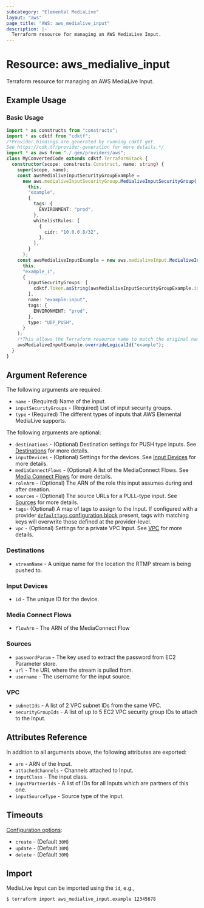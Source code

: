```yaml
---
subcategory: "Elemental MediaLive"
layout: "aws"
page_title: "AWS: aws_medialive_input"
description: |-
  Terraform resource for managing an AWS MediaLive Input.
---
```


# Resource: aws_medialive_input

Terraform resource for managing an AWS MediaLive Input.

## Example Usage

### Basic Usage

```typescript
import * as constructs from "constructs";
import * as cdktf from "cdktf";
/*Provider bindings are generated by running cdktf get.
See https://cdk.tf/provider-generation for more details.*/
import * as aws from "./.gen/providers/aws";
class MyConvertedCode extends cdktf.TerraformStack {
  constructor(scope: constructs.Construct, name: string) {
    super(scope, name);
    const awsMedialiveInputSecurityGroupExample =
      new aws.medialiveInputSecurityGroup.MedialiveInputSecurityGroup(
        this,
        "example",
        {
          tags: {
            ENVIRONMENT: "prod",
          },
          whitelistRules: [
            {
              cidr: "10.0.0.8/32",
            },
          ],
        }
      );
    const awsMedialiveInputExample = new aws.medialiveInput.MedialiveInput(
      this,
      "example_1",
      {
        inputSecurityGroups: [
          cdktf.Token.asString(awsMedialiveInputSecurityGroupExample.id),
        ],
        name: "example-input",
        tags: {
          ENVIRONMENT: "prod",
        },
        type: "UDP_PUSH",
      }
    );
    /*This allows the Terraform resource name to match the original name. You can remove the call if you don't need them to match.*/
    awsMedialiveInputExample.overrideLogicalId("example");
  }
}

```

## Argument Reference

The following arguments are required:

* `name` - (Required) Name of the input.
* `inputSecurityGroups` - (Required) List of input security groups.
* `type` - (Required) The different types of inputs that AWS Elemental MediaLive supports.

The following arguments are optional:

* `destinations` - (Optional) Destination settings for PUSH type inputs. See [Destinations](#destinations) for more details.
* `inputDevices` - (Optional) Settings for the devices. See [Input Devices](#input-devices) for more details.
* `mediaConnectFlows` - (Optional) A list of the MediaConnect Flows. See [Media Connect Flows](#media-connect-flows) for more details.
* `roleArn` - (Optional) The ARN of the role this input assumes during and after creation.
* `sources` - (Optional) The source URLs for a PULL-type input. See [Sources](#sources) for more details.
* `tags`- (Optional) A map of tags to assign to the Input. If configured with a provider [`defaultTags` configuration block](/docs/providers/aws/index.html#default_tags-configuration-block) present, tags with matching keys will overwrite those defined at the provider-level.
* `vpc` - (Optional) Settings for a private VPC Input. See [VPC](#vpc) for more details.

### Destinations

* `streamName` - A unique name for the location the RTMP stream is being pushed to.

### Input Devices

* `id` - The unique ID for the device.

### Media Connect Flows

* `flowArn` - The ARN of the MediaConnect Flow

### Sources

* `passwordParam` - The key used to extract the password from EC2 Parameter store.
* `url` - The URL where the stream is pulled from.
* `username` - The username for the input source.

### VPC

* `subnetIds` - A list of 2 VPC subnet IDs from the same VPC.
* `securityGroupIds` - A list of up to 5 EC2 VPC security group IDs to attach to the Input.

## Attributes Reference

In addition to all arguments above, the following attributes are exported:

* `arn` - ARN of the Input.
* `attachedChannels` - Channels attached to Input.
* `inputClass` - The input class.
* `inputPartnerIds` - A list of IDs for all Inputs which are partners of this one.
* `inputSourceType` - Source type of the input.

## Timeouts

[Configuration options](https://developer.hashicorp.com/terraform/language/resources/syntax#operation-timeouts):

* `create` - (Default `30M`)
* `update` - (Default `30M`)
* `delete` - (Default `30M`)

## Import

MediaLive Input can be imported using the `id`, e.g.,

```
$ terraform import aws_medialive_input.example 12345678
```

<!-- cache-key: cdktf-0.17.0-pre.15 input-0a3b0a7c4818452d586f5b12891001a8ec1a4943a3fd15665a49654aefa03c45 -->